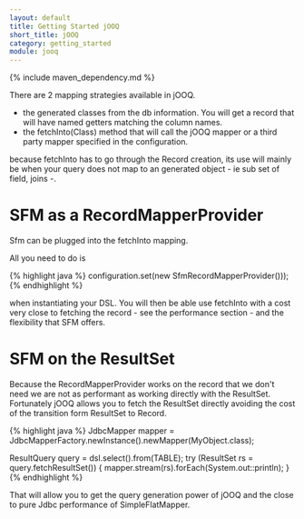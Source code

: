 ```yaml
---
layout: default
title: Getting Started jOOQ
short_title: jOOQ
category: getting_started
module: jooq
---
```


{% include maven_dependency.md %}

There are 2 mapping strategies available in jOOQ.

* the generated classes from the db information. You will get a record that will have named getters matching the column names.
* the fetchInto(Class) method that will call the jOOQ mapper or a third party mapper specified in the configuration.

because fetchInto has to go through the Record creation, its use will mainly be when your query does not map to an generated object - ie sub set of field, joins -.

# SFM as a RecordMapperProvider

Sfm can be plugged into the fetchInto mapping. 

All you need to do is 

{% highlight java %}
configuration.set(new SfmRecordMapperProvider()));
{% endhighlight %}

when instantiating your DSL. You will then be able use fetchInto with a cost very close to fetching the record - see the performance section - and the flexibility that SFM offers.

# SFM on the ResultSet

Because the RecordMapperProvider works on the record that we don't need we are not as performant as working directly with the ResultSet. Fortunately jOOQ allows you to fetch the ResultSet directly avoiding the cost of the transition form ResultSet to Record.

{% highlight java %}
JdbcMapper mapper = JdbcMapperFactory.newInstance().newMapper(MyObject.class);

ResultQuery<MyRecord> query = dsl.select().from(TABLE);
try (ResultSet rs = query.fetchResultSet()) {
    mapper.stream(rs).forEach(System.out::println);
}
{% endhighlight %}

That will allow you to get the query generation power of jOOQ and the close to pure Jdbc performance of SimpleFlatMapper.
